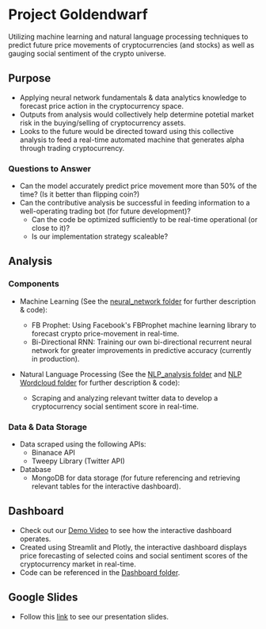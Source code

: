 # Project Goldendwarf
Utilizing machine learning and natural language processing techniques to predict future price movements of cryptocurrencies (and stocks) as well as gauging social sentiment of the crypto universe.

## Purpose
- Applying neural network fundamentals & data analytics knowledge to forecast price action in the cryptocurrency space. 
- Outputs from analysis would collectively help determine potetial market risk in the buying/selling of cryptocurrency assets. 
- Looks to the future would be directed toward using this collective analysis to feed a real-time automated machine that generates alpha through trading cryptocurrency.

### Questions to Answer 
- Can the model accurately predict price movement more than 50% of the time? (Is it better than flipping coin?)
- Can the contributive analysis be successful in feeding information to a well-operating trading bot (for future development)?
    -  Can the code be optimized sufficiently to be real-time operational (or close to it)?
    -  Is our implementation strategy scaleable?

## Analysis 
### Components
- Machine Learning (See the [neural_network folder](https://github.com/findthefunction/goldendwarf/tree/main/neural_network) for further description & code): 
    - FB Prophet: Using Facebook's FBProphet machine learning library to forecast crypto price-movement in real-time.
    - Bi-Directional RNN: Training our own bi-directional recurrent neural network for greater improvements in predictive accuracy (currently in production).
    
- Natural Language Processing (See the [NLP_analysis folder](https://github.com/findthefunction/goldendwarf/tree/main/NLP_analysis) and [NLP Wordcloud folder](https://github.com/findthefunction/goldendwarf/tree/main/NLP%20Wordcloud) for further description & code):
    - Scraping and analyzing relevant twitter data to develop a cryptocurrency social sentiment score in real-time.

### Data & Data Storage 
- Data scraped using the following APIs:
    -  Binanace API 
    -  Tweepy Library (Twitter API)
- Database 
    - MongoDB for data storage (for future referencing and retrieving relevant tables for the interactive dashboard).

## Dashboard 
- Check out our [Demo Video](https://www.youtube.com/watch?v=7wdJV34Jdxc&t=2s) to see how the interactive dashboard operates. 
- Created using Streamlit and Plotly, the interactive dashboard displays price forecasting of selected coins and social sentiment scores of the cryptocurrency market in real-time.
- Code can be referenced in the [Dashboard folder](https://github.com/findthefunction/goldendwarf/tree/main/Dashboard).

## Google Slides
- Follow this [link](https://docs.google.com/presentation/d/124W2VgxM6cSDz5dqoKisK2hXoikAnP9mSJqux85g4EY/edit?usp=sharing) to see our presentation slides. 
